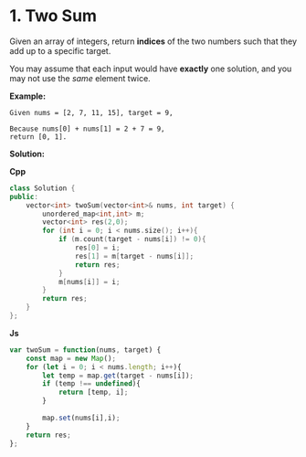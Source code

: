# 1. Two Sum

Given an array of integers, return **indices** of the two numbers such that they add up to a specific target.

You may assume that each input would have **exactly** one solution, and you may not use the *same* element twice.

**Example:**

```
Given nums = [2, 7, 11, 15], target = 9,

Because nums[0] + nums[1] = 2 + 7 = 9,
return [0, 1].
```



**Solution:**

**Cpp**

```c++
class Solution {
public:
    vector<int> twoSum(vector<int>& nums, int target) {
        unordered_map<int,int> m;
        vector<int> res(2,0);
        for (int i = 0; i < nums.size(); i++){
            if (m.count(target - nums[i]) != 0){
                res[0] = i;
                res[1] = m[target - nums[i]];
                return res;
            }
            m[nums[i]] = i;
        }
        return res;
    }
};
```

**Js**

```javascript
var twoSum = function(nums, target) {
    const map = new Map();
    for (let i = 0; i < nums.length; i++){
        let temp = map.get(target - nums[i]);
        if (temp !== undefined){
            return [temp, i];
        }
        
        map.set(nums[i],i);
    }
    return res;
};
```

